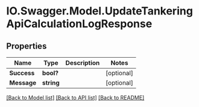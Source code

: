 # IO.Swagger.Model.UpdateTankeringApiCalculationLogResponse
## Properties

Name | Type | Description | Notes
------------ | ------------- | ------------- | -------------
**Success** | **bool?** |  | [optional] 
**Message** | **string** |  | [optional] 

[[Back to Model list]](../README.md#documentation-for-models) [[Back to API list]](../README.md#documentation-for-api-endpoints) [[Back to README]](../README.md)

